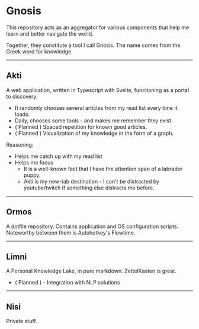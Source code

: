 # Gnosis

This repository acts as an aggregator for various components that help me learn and better navigate the world.

Together, they constitute a tool I call Gnosis. The name comes from the Greek word for knowledge.

___

## Akti

A web application, written in Typescript with Svelte, functioning as a portal to discovery:

* It randomly chooses several articles from my read list every time it loads.
* Daily, chooses some tools - and makes me remember they exist.
* ( Planned ) Spaced repetition for known good articles.
* ( Planned ) Visualization of my knowledge in the form of a graph.

Reasoning:

* Helps me catch up with my read list
* Helps me focus
  * It is a well-known fact that I have the attention span of a labrador puppy.
  * Akti is my new-tab destination - I can't be distracted by youtube/twitch if something else distracts me before.

___

## Ormos

A dotfile repository. Contains application and OS configuration scripts.
Noteworthy between them is Autohotkey's Flowtime.

___

## Limni

A Personal Knowledge Lake, in pure markdown. ZettelKasten is great.

* ( Planned ) - Integration with NLP solutions

___

## Nisi

Private stuff.
